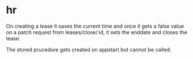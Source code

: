 # hr

On creating a lease it saves the current time and once it gets a false value on a patch request from leases/close/:id, it sets the enddate and closes the lease.  

The stored prucedure gets created on appstart but cannot be called.
